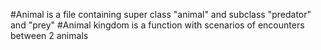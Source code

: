 #Animal is a file containing super class "animal" and subclass "predator" and "prey"
#Animal kingdom is a function with scenarios of encounters between 2 animals
